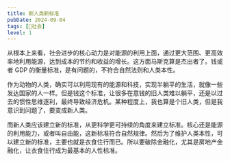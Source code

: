 ```yaml
---
title: 新人类新标准
pubDate: 2024-09-04
tags: [👫社会]
level: 1
---
```


从根本上来看，社会进步的核心动力是对能源的利用上面，通过更大范围、更高效率地利用能源，达到成本的节约和收益的增长。这方面马斯克算是杰出者了。钱或者 GDP 的衡量标准，是有问题的，不符合自然法则和人类本性。

作为动物的人类，确实可以利用现有的能源和科技，实现半躺平的生活，就像一些发达国家的人一样。但是钱这个标准，让很多在意钱的旧人类难以躺平，还是以过去的惯性思维逐利，最终导致经济危机。某种程度上，我也算是个旧人类，但是我意识到问题了，要变成新人类。

而新人类应该建立新的标准，从更科学更可持续的角度来建立标准。核心还是能源的利用能力，或者叫自由能，这新标准符合自然规律。然后为了维护人类本性，可以建立新的标准，主要也就是衣食住行而已。所以要破除金融化，尤其是房地产金融化，让衣食住行成为最基本的人性标准。
